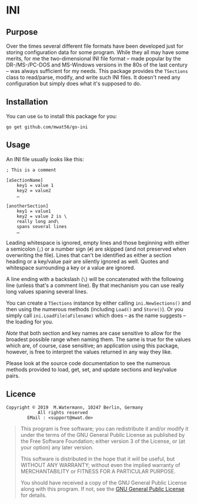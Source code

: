 # INI

## Purpose

Over the times several different file formats have been developed just for storing configuration data for some program.
While they all may have some merits, for me the two-dimensional INI file format – made popular by the DR-/MS-/PC-DOS and MS-Windows versions in the 80s of the last century – was always sufficient for my needs.
This package provides the `TSections` class to read/parse, modify, and write such INI files. It doesn't need any configuration but simply does what it's supposed to do.

## Installation

You can use `Go` to install this package for you:

    go get github.com/mwat56/go-ini

## Usage

An INI file usually looks like this:

    ; This is a comment

    [aSectionName]
        key1 = value 1
        key2 = value2
        …

    [anotherSection]
        key1 = value1
        key2 = value 2 is \
        really long and\
        spans several lines
        …

Leading whitespace is ignored, empty lines and those beginning with either a semicolon (`;`) or a number sign (`#`) are skipped (and not preserved when overwriting the file).
Lines that can't be identified as either a section heading or a key/value pair are silently ignored as well.
Quotes and whitespace surrounding a key or a value are ignored.

A line ending with a backslash (`\`) will be concatenated with the following line (unless that's a comment line).
By that mechanism you can use really long values spaning several lines.

You can create a `TSections` instance by either calling `ini.NewSections()` and then using the numerous methods (including `Load()` and `Store()`).
Or you simply call `ini.LoadFile(aFilename)` which does – as the name suggests – the loading for you.

_Note_ that both section and key names are case sensitive to allow for the broadest possible range when naming them. The same is true for the values which are, of course, case sensitive; an application using this package, however, is free to interpret the values returned in any way they like.

Please look at the source code documentation to see the numerous methods provided to load, get, set, and update sections and key/value pairs.

## Licence

    Copyright © 2019  M.Watermann, 10247 Berlin, Germany
                All rights reserved
            EMail : <support@mwat.de>

> This program is free software; you can redistribute it and/or modify it under the terms of the GNU General Public License as published by the Free Software Foundation; either version 3 of the License, or (at your option) any later version.
>
> This software is distributed in the hope that it will be useful, but WITHOUT ANY WARRANTY; without even the implied warranty of MERCHANTABILITY or FITNESS FOR A PARTICULAR PURPOSE.
>
> You should have received a copy of the GNU General Public License along with this program. If not, see the [GNU General Public License](http://www.gnu.org/licenses/gpl.html) for details.
